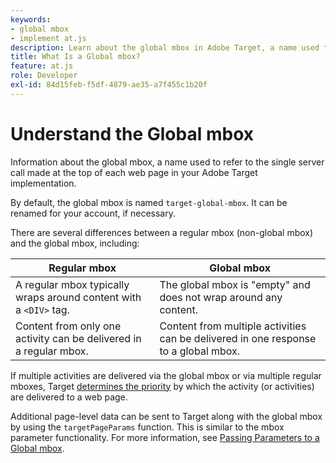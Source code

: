 ```yaml
---
keywords:
- global mbox
- implement at.js
description: Learn about the global mbox in Adobe Target, a name used to refer to the single server call made at the top of each web page in your Target implementation.
title: What Is a Global mbox?
feature: at.js
role: Developer
exl-id: 84d15feb-f5df-4879-ae35-a7f455c1b20f
---
```

# Understand the Global mbox

Information about the global mbox, a name used to refer to the single server call made at the top of each web page in your Adobe Target implementation.

 By default, the global mbox is named `target-global-mbox`. It can be renamed for your account, if necessary.

There are several differences between a regular mbox (non-global mbox) and the global mbox, including:

| Regular mbox | Global mbox |
|--- |--- |
|A regular mbox typically wraps around content with a `<DIV>` tag.|The global mbox is "empty" and does not wrap around any content.|
|Content from only one activity can be delivered in a regular mbox.|Content from multiple activities can be delivered in one response to a global mbox.|

If multiple activities are delivered via the global mbox or via multiple regular mboxes, Target [determines the priority](https://experienceleague.corp.adobe.com/docs/target/using/activities/priority.html) by which the activity (or activities) are delivered to a web page.

Additional page-level data can be sent to Target along with the global mbox by using the `targetPageParams` function. This is similar to the mbox parameter functionality. For more information, see [Passing Parameters to a Global mbox](/help/c-implementing-target/c-implementing-target-for-client-side-web/t-mbox-download/c-understanding-global-mbox/pass-parameters-to-global-mbox.md#concept_33362A04146C4E3C8E7089B65F38B5E5).
